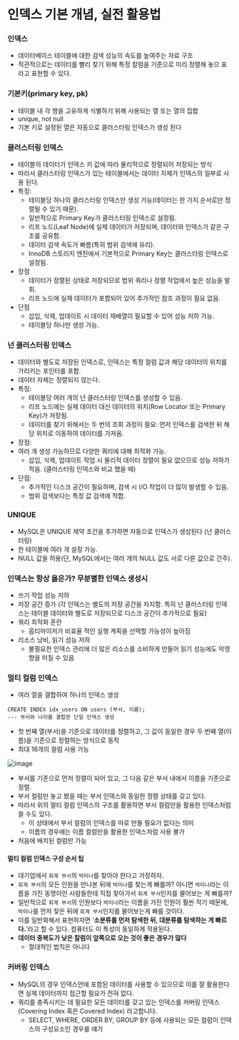 # 인덱스 기본 개념, 실전 활용법

### 인덱스
- 데이터베이스 테이블에 대한 검색 성능의 속도를 높여주는 자료 구조
- 직관적으로는 데이터를 빨리 찾기 위해 특정 칼럼을 기준으로 미리 정렬해 놓으 표 라고 표현할 수 있다.

### 기본키(primary key, pk)
- 테이블 내 각 행을 고유하게 식별하기 위해 사용되는 열 또는 열의 집합
- unique, not null
- 기본 키로 설정된 열은 자동으로 클러스터링 인덱스가 생성 된다

### 클러스터링 인덱스
- 테이블의 데이터가 인덱스 키 값에 따라 물리적으로 정렬되어 저장되는 방식
- 따라서 클러스터링 인덱스가 있는 테이블에서는 데이터 자체가 인덱스의 일부로 사용 된다.
- 특징:
  - 테이블당 하나의 클러스터링 인덱스만 생성 가능(데이터는 한 가지 순서로만 정렬될 수 있기 때문).
  - 일반적으로 Primary Key가 클러스터링 인덱스로 설정됨.
  - 리프 노드(Leaf Node)에 실제 데이터가 저장되며, 데이터와 인덱스가 같은 구조를 공유함.
  - 데이터 검색 속도가 빠름(특히 범위 검색에 유리).
  - InnoDB 스토리지 엔진에서 기본적으로 Primary Key는 클러스터링 인덱스로 설정됨.
- 장점
  - 데이터가 정렬된 상태로 저장되므로 범위 쿼리나 정렬 작업에서 높은 성능을 발휘.
  - 리프 노드에 실제 데이터가 포함되어 있어 추가적인 참조 과정이 필요 없음.
- 단점
  - 삽입, 삭제, 업데이트 시 데이터 재배열이 필요할 수 있어 성능 저하 가능.
  - 테이블당 하나만 생성 가능.

### 넌 클러스터링 인덱스
- 데이터와 별도로 저장된 인덱스로, 인덱스는 특정 컬럼 값과 해당 데이터의 위치를 가리키는 포인터를 포함.
- 데이터 자체는 정렬되지 않는다.
- 특징:
  - 테이블당 여러 개의 넌 클러스터링 인덱스를 생성할 수 있음.
  - 리프 노드에는 실제 데이터 대신 데이터의 위치(Row Locator 또는 Primary Key)가 저장됨.
  - 데이터를 찾기 위해서는 두 번의 조회 과정이 필요: 먼저 인덱스를 검색한 뒤 해당 위치로 이동하여 데이터를 가져옴.
- 장점:
- 여러 개 생성 가능하므로 다양한 쿼리에 대해 최적화 가능.
  - 삽입, 삭제, 업데이트 작업 시 물리적 데이터 정렬이 필요 없으므로 성능 저하가 적음. (클러스터링 인덱스와 비교 했을 때)
- 단점:
  - 추가적인 디스크 공간이 필요하며, 검색 시 I/O 작업이 더 많이 발생할 수 있음.
  - 범위 검색보다는 특정 값 검색에 적합.

### UNIQUE
- MySQL은 UNIQUE 제약 조건을 추가하면 자동으로 인덱스가 생성된다 (넌 클러스터링)
- 한 테이블에 여러 개 설정 가능.
- NULL 값을 허용(단, MySQL에서는 여러 개의 NULL 값도 서로 다른 값으로 간주).

### 인덱스는 항상 옳은가? 무분별한 인덱스 생성시
- 쓰기 작업 성능 저하
- 저장 공간 증가 (각 인덱스는 별도의 저장 공간을 차지함. 특히 넌 클러스터링 인덱스는 테이블 데이터와 별도로 저장되므로 디스크 공간이 추가적으로 필요)
- 쿼리 최적화 혼란
  - 옵티마이저가 비효율 적인 실행 계획을 선택할 가능성이 높아짐
- 리소스 낭비, 읽기 성능 저하
  - 불필요한 인덱스 관리에 더 많은 리소스를 소비하게 만들어 읽기 성능에도 악영향을 미칠 수 있음

### 멀티 컬럼 인덱스
 - 여러 열을 결합하여 하나의 인덱스 생성
```
CREATE INDEX idx_users ON users (부서, 이름);
--- 부서와 나이를 결합한 단일 인덱스 생성
```
- 첫 번째 열(부서)을 기준으로 데이터를 정렬하고, 그 값이 동일한 경우 두 번째 열(이름)을 기준으로 정렬하는 방식으로 동작
- 최대 16개의 컬럼 사용 가능

![image](https://github.com/user-attachments/assets/a0c6a28f-f2e2-45db-8ad6-ba3b7f9f5fac)

- 부서를 기준으로 먼저 정렬이 되어 있고, 그 다음 같은 부서 내에서 이름을 기준으로 정렬. 
- 부서 컬럼만 놓고 봤을 때는 부서 인덱스와 동일한 정렬 상태를 갖고 있다.
- 따라서 위의 멀티 컬럼 인덱스의 구조를 활용하면 부서 컬럼만을 활용한 인덱스처럼 쓸 수도 있다.
  - 이 상태에서 부서 컬럼의 인덱스를 따로 만들 필요가 없다는 의미
  - 이름의 경우에는 이름 컬럼만을 활용한 인덱스처럼 사용 불가
- 처음에 배치된 컬럼만 가능

#### 멀티 컬럼 인덱스 구성 순서 팁
- 대기업에서 `회계 부서`의 `박미나`를 찾아야 한다고 가정하자.
- `회계 부서`의 모든 인원을 만나본 뒤에 `박미나`를 찾는게 빠를까? 아니면 `박미나`라는 이름을 가진 동명이인 사람들한테 직접 찾아가서 `회계 부서`인지를 물어보는 게 빠를까?
- 일반적으로 `회계 부서`의 인원보다 `박미나`라는 이름을 가진 인원이 훨씬 적기 때문에, `박미나`를 먼저 찾은 뒤에 `회계 부서`인지를 물어보는게 빠를 것이다.
- 이를 일반화해서 표현하자면 ‘**소분류를 먼저 탐색한 뒤, 대분류를 탐색하는 게 빠르다.**’라고 할 수 있다. 컴퓨터도 이 특성이 동일하게 적용된다.
- **데이터 중복도가 낮은 칼럼이 앞쪽으로 오는 것이 좋은 경우가 많다**
  - 절대적인 법칙은 아니다

### 커버링 인덱스
- MySQL의 경우 인덱스안에 포함된 데이터를 사용할 수 있으므로 이를 잘 활용한다면 실제 데이터까지 접근할 필요가 전혀 없다.
- 쿼리를 충족시키는 데 필요한 모든 데이터를 갖고 있는 인덱스를 커버링 인덱스 (Covering Index 혹은 Covered Index) 라고합니다.
  - SELECT, WHERE, ORDER BY, GROUP BY 등에 사용되는 모든 컬럼이 인덱스의 구성요소인 경우를 얘기

